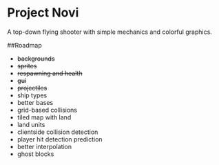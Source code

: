 # Project Novi

A top-down flying shooter with simple mechanics and colorful graphics.

##Roadmap

- ~~backgrounds~~
- ~~sprites~~
- ~~respawning and health~~
- ~~gui~~
- ~~projectiles~~
- ship types
- better bases
- grid-based collisions
- tiled map with land
- land units
- clientside collision detection
- player hit detection prediction 
- better interpolation
- ghost blocks

